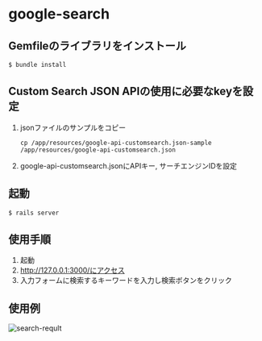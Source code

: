 # google-search

## Gemfileのライブラリをインストール
```
$ bundle install
```

## Custom Search JSON APIの使用に必要なkeyを設定
1. jsonファイルのサンプルをコピー
    ```
    cp /app/resources/google-api-customsearch.json-sample /app/resources/google-api-customsearch.json
    ```
1. google-api-customsearch.jsonにAPIキー, サーチエンジンIDを設定

## 起動
```
$ rails server
```

## 使用手順
1. 起動
1. http://127.0.0.1:3000/にアクセス
1. 入力フォームに検索するキーワードを入力し検索ボタンをクリック

## 使用例
![search-reqult](https://user-images.githubusercontent.com/55642144/153780445-0136b462-a6f0-44c0-a175-e4fc64c22432.png)
